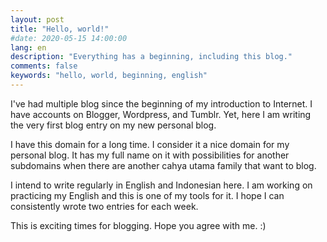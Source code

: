 ```yaml
---
layout: post
title: "Hello, world!"
#date: 2020-05-15 14:00:00
lang: en
description: "Everything has a beginning, including this blog."
comments: false
keywords: "hello, world, beginning, english"
---
```


I've had multiple blog since the beginning of my introduction to Internet. I have accounts on Blogger, Wordpress, and Tumblr. Yet, here I am writing the very first blog entry on my new personal blog.

I have this domain for a long time. I consider it a nice domain for my personal blog. It has my full name on it with possibilities for another subdomains when there are another cahya utama family that want to blog.

I intend to write regularly in English and Indonesian here. I am working on practicing my English and this is one of my tools for it. I hope I can consistently wrote two entries for each week. 

This is exciting times for blogging. Hope you agree with me. :)
